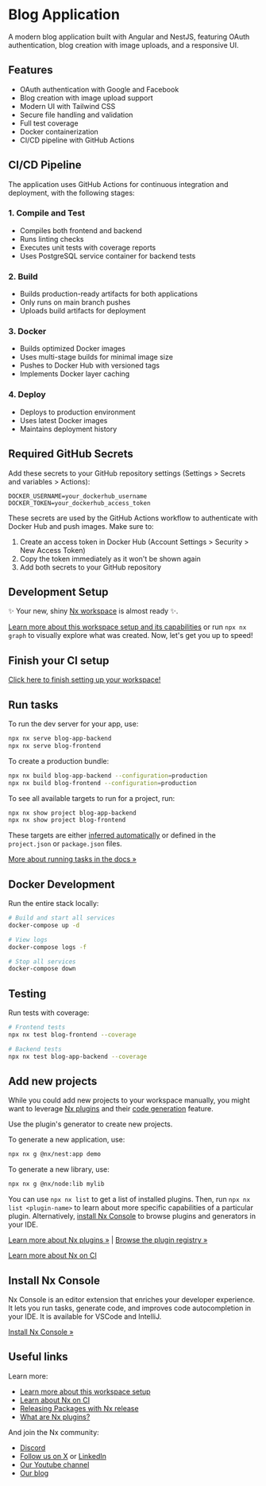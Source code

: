 # Blog Application

A modern blog application built with Angular and NestJS, featuring OAuth authentication, blog creation with image uploads, and a responsive UI.

## Features

- OAuth authentication with Google and Facebook
- Blog creation with image upload support
- Modern UI with Tailwind CSS
- Secure file handling and validation
- Full test coverage
- Docker containerization
- CI/CD pipeline with GitHub Actions

## CI/CD Pipeline

The application uses GitHub Actions for continuous integration and deployment, with the following stages:

### 1. Compile and Test
- Compiles both frontend and backend
- Runs linting checks
- Executes unit tests with coverage reports
- Uses PostgreSQL service container for backend tests

### 2. Build
- Builds production-ready artifacts for both applications
- Only runs on main branch pushes
- Uploads build artifacts for deployment

### 3. Docker
- Builds optimized Docker images
- Uses multi-stage builds for minimal image size
- Pushes to Docker Hub with versioned tags
- Implements Docker layer caching

### 4. Deploy
- Deploys to production environment
- Uses latest Docker images
- Maintains deployment history

## Required GitHub Secrets

Add these secrets to your GitHub repository settings (Settings > Secrets and variables > Actions):

```
DOCKER_USERNAME=your_dockerhub_username
DOCKER_TOKEN=your_dockerhub_access_token
```

These secrets are used by the GitHub Actions workflow to authenticate with Docker Hub and push images. Make sure to:
1. Create an access token in Docker Hub (Account Settings > Security > New Access Token)
2. Copy the token immediately as it won't be shown again
3. Add both secrets to your GitHub repository

## Development Setup

✨ Your new, shiny [Nx workspace](https://nx.dev) is almost ready ✨.

[Learn more about this workspace setup and its capabilities](https://nx.dev/nx-api/nest?utm_source=nx_project&amp;utm_medium=readme&amp;utm_campaign=nx_projects) or run `npx nx graph` to visually explore what was created. Now, let's get you up to speed!

## Finish your CI setup

[Click here to finish setting up your workspace!](https://cloud.nx.app/connect/47axaTBQlc)


## Run tasks

To run the dev server for your app, use:

```sh
npx nx serve blog-app-backend
npx nx serve blog-frontend
```

To create a production bundle:

```sh
npx nx build blog-app-backend --configuration=production
npx nx build blog-frontend --configuration=production
```

To see all available targets to run for a project, run:

```sh
npx nx show project blog-app-backend
npx nx show project blog-frontend
```

These targets are either [inferred automatically](https://nx.dev/concepts/inferred-tasks?utm_source=nx_project&utm_medium=readme&utm_campaign=nx_projects) or defined in the `project.json` or `package.json` files.

[More about running tasks in the docs &raquo;](https://nx.dev/features/run-tasks?utm_source=nx_project&utm_medium=readme&utm_campaign=nx_projects)

## Docker Development

Run the entire stack locally:

```bash
# Build and start all services
docker-compose up -d

# View logs
docker-compose logs -f

# Stop all services
docker-compose down
```

## Testing

Run tests with coverage:

```bash
# Frontend tests
npx nx test blog-frontend --coverage

# Backend tests
npx nx test blog-app-backend --coverage
```

## Add new projects

While you could add new projects to your workspace manually, you might want to leverage [Nx plugins](https://nx.dev/concepts/nx-plugins?utm_source=nx_project&utm_medium=readme&utm_campaign=nx_projects) and their [code generation](https://nx.dev/features/generate-code?utm_source=nx_project&utm_medium=readme&utm_campaign=nx_projects) feature.

Use the plugin's generator to create new projects.

To generate a new application, use:

```sh
npx nx g @nx/nest:app demo
```

To generate a new library, use:

```sh
npx nx g @nx/node:lib mylib
```

You can use `npx nx list` to get a list of installed plugins. Then, run `npx nx list <plugin-name>` to learn about more specific capabilities of a particular plugin. Alternatively, [install Nx Console](https://nx.dev/getting-started/editor-setup?utm_source=nx_project&utm_medium=readme&utm_campaign=nx_projects) to browse plugins and generators in your IDE.

[Learn more about Nx plugins &raquo;](https://nx.dev/concepts/nx-plugins?utm_source=nx_project&utm_medium=readme&utm_campaign=nx_projects) | [Browse the plugin registry &raquo;](https://nx.dev/plugin-registry?utm_source=nx_project&utm_medium=readme&utm_campaign=nx_projects)


[Learn more about Nx on CI](https://nx.dev/ci/intro/ci-with-nx#ready-get-started-with-your-provider?utm_source=nx_project&utm_medium=readme&utm_campaign=nx_projects)

## Install Nx Console

Nx Console is an editor extension that enriches your developer experience. It lets you run tasks, generate code, and improves code autocompletion in your IDE. It is available for VSCode and IntelliJ.

[Install Nx Console &raquo;](https://nx.dev/getting-started/editor-setup?utm_source=nx_project&utm_medium=readme&utm_campaign=nx_projects)

## Useful links

Learn more:

- [Learn more about this workspace setup](https://nx.dev/nx-api/nest?utm_source=nx_project&amp;utm_medium=readme&amp;utm_campaign=nx_projects)
- [Learn about Nx on CI](https://nx.dev/ci/intro/ci-with-nx?utm_source=nx_project&utm_medium=readme&utm_campaign=nx_projects)
- [Releasing Packages with Nx release](https://nx.dev/features/manage-releases?utm_source=nx_project&utm_medium=readme&utm_campaign=nx_projects)
- [What are Nx plugins?](https://nx.dev/concepts/nx-plugins?utm_source=nx_project&utm_medium=readme&utm_campaign=nx_projects)

And join the Nx community:
- [Discord](https://go.nx.dev/community)
- [Follow us on X](https://twitter.com/nxdevtools) or [LinkedIn](https://www.linkedin.com/company/nrwl)
- [Our Youtube channel](https://www.youtube.com/@nxdevtools)
- [Our blog](https://nx.dev/blog?utm_source=nx_project&utm_medium=readme&utm_campaign=nx_projects)
